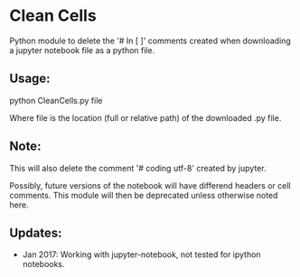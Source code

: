 # Clean Cells

Python module to delete the '# In [ ]' comments created when downloading a 
jupyter notebook file as a python file.

## Usage:

python CleanCells.py file

Where file is the location (full or relative path) of the downloaded .py file.

## Note:

This will also delete the comment '# coding utf-8' created by jupyter.

Possibly, future versions of the notebook will have differend headers or 
cell comments. This module will then be deprecated unless otherwise noted here.

## Updates:

- Jan 2017: Working with jupyter-notebook, not tested for ipython notebooks.